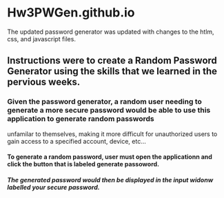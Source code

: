 # Hw3PWGen.github.io
The updated password generator was updated with changes to the htlm, css, and javascript files.

## Instructions were to create a Random Password Generator using the skills that we learned in the pervious weeks.

### Given the password generator, a random user needing to generate a more secure password would be able to use this application to generate random passwords
unfamilar to themselves, making it more difficult for unauthorized users to gain access to a specified account, device, etc...

#### To generate a random password, user must open the applicationn and click the button that is labeled generate passoword.

##### The generated password would then be displayed in the input widonw labelled your secure password.
